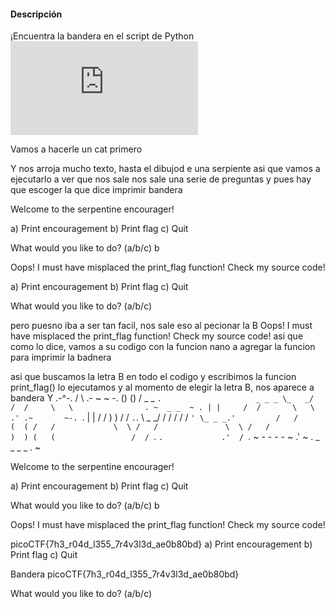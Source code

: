 #### Descripción

¡Encuentra la bandera en el script de Python![Descargar script de Python](https://artifacts.picoctf.net/c/35/serpentine.py)

Vamos a hacerle un cat primero

Y nos arroja mucho texto, hasta el dibujod e una serpiente
asi que vamos a ejecutarlo a ver que nos sale
nos sale una serie de preguntas y pues hay que escoger la que dice imprimir bandera

Welcome to the serpentine encourager!


a) Print encouragement
b) Print flag
c) Quit

What would you like to do? (a/b/c) b

Oops! I must have misplaced the print_flag function! Check my source code!


a) Print encouragement
b) Print flag
c) Quit

What would you like to do? (a/b/c) 

pero puesno iba a ser tan facil, nos sale eso al pecionar la B
Oops! I must have misplaced the print_flag function! Check my source code!
asi que como lo dice, vamos a su codigo con la funcion nano a agregar la funcion para imprimir la badnera

asi que buscamos la letra B en todo el codigo y escribimos la funcion 
print_flag()
lo ejecutamos y al momento de elegir la letra B, nos aparece a bandera
    Y
  .-^-.
 /     \      .- ~ ~ -.
()     ()    /   _ _   `.                     _ _ _
 \_   _/    /  /     \   \                . ~  _ _  ~ .
   | |     /  /       \   \             .' .~       ~-. `.
   | |    /  /         )   )           /  /             `.`.
   \ \_ _/  /         /   /           /  /                `'
    \_ _ _.'         /   /           (  (
                    /   /             \  \
                   /   /               \  \
                  /   /                 )  )
                 (   (                 /  /
                  `.  `.             .'  /
                    `.   ~ - - - - ~   .'
                       ~ . _ _ _ _ . ~

Welcome to the serpentine encourager!


a) Print encouragement
b) Print flag
c) Quit

What would you like to do? (a/b/c) b

Oops! I must have misplaced the print_flag function! Check my source code!


picoCTF{7h3_r04d_l355_7r4v3l3d_ae0b80bd}
a) Print encouragement
b) Print flag
c) Quit

Bandera
picoCTF{7h3_r04d_l355_7r4v3l3d_ae0b80bd}

What would you like to do? (a/b/c) 